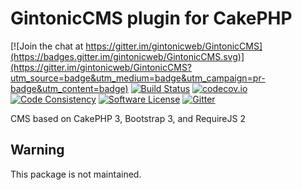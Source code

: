 # GintonicCMS plugin for CakePHP

[![Join the chat at https://gitter.im/gintonicweb/GintonicCMS](https://badges.gitter.im/gintonicweb/GintonicCMS.svg)](https://gitter.im/gintonicweb/GintonicCMS?utm_source=badge&utm_medium=badge&utm_campaign=pr-badge&utm_content=badge)
[![Build Status](https://travis-ci.org/gintonicweb/GintonicCMS.svg)](https://travis-ci.org/gintonicweb/GintonicCMS)
[![codecov.io](https://codecov.io/github/gintonicweb/GintonicCMS/coverage.svg?branch=master)](https://codecov.io/github/gintonicweb/GintonicCMS?branch=master)
[![Code Consistency](https://squizlabs.github.io/PHP_CodeSniffer/analysis/gintonicweb/GintonicCMS/grade.svg)](http://squizlabs.github.io/PHP_CodeSniffer/analysis/gintonicweb/GintonicCMS/)
[![Software License](https://img.shields.io/github/license/mashape/apistatus.svg)](LICENSE.txt)
[![Gitter](https://badges.gitter.im/gintonicweb/GintonicCMS.svg)](https://gitter.im/gintonicweb/GintonicCMS?utm_source=badge&utm_medium=badge&utm_campaign=pr-badge)

CMS based on CakePHP 3, Bootstrap 3, and RequireJS 2

## Warning

This package is not maintained.
